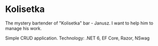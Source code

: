 # Kolisetka

The mystery bartender of "Kolisetka" bar - Janusz. I want to help him to manage his work.

Simple CRUD application.
Technology: .NET 6, EF Core, Razor, NSwag
